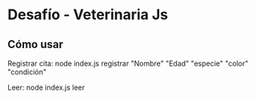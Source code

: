 # Desafío - Veterinaria Js

## Cómo usar
Registrar cita: node index.js registrar "Nombre" "Edad" "especie" "color" "condición"

Leer: node index.js leer
